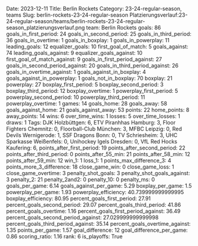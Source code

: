 Date: 2023-12-11
Title: Berlin Rockets
Category: 23-24-regular-season, teams
Slug: berlin-rockets-23-24-regular-season
Platzierungsverlauf:23-24-regular-season/teams/berlin-rockets-23-24-regular-season_platzierungsverlauf.png
team: Berlin Rockets
goals: 86
goals_in_first_period: 24
goals_in_second_period: 25
goals_in_third_period: 36
goals_in_overtime: 1
goals_in_boxplay: 1
goals_in_powerplay: 11
leading_goals: 12
equalizer_goals: 10
first_goal_of_match: 5
goals_against: 74
leading_goals_against: 9
equalizer_goals_against: 10
first_goal_of_match_against: 9
goals_in_first_period_against: 27
goals_in_second_period_against: 20
goals_in_third_period_against: 26
goals_in_overtime_against: 1
goals_against_in_boxplay: 4
goals_against_in_powerplay: 1
goals_not_in_boxplay: 70
boxplay: 21
powerplay: 27
boxplay_first_period: 5
boxplay_second_period: 3
boxplay_third_period: 12
boxplay_overtime: 1
powerplay_first_period: 5
powerplay_second_period: 10
powerplay_third_period: 11
powerplay_overtime: 1
games: 14
goals_home: 28
goals_away: 58
goals_against_home: 21
goals_against_away: 53
points: 22
home_points: 8
away_points: 14
wins: 6
over_time_wins: 1
losses: 5
over_time_losses: 1
draws: 1
Tags:  DJK Holzbüttgen: 6,  ETV Piranhhas Hamburg: 3,  Floor Fighters Chemnitz: 0,  Floorball-Club München: 3,  MFBC Leipzig: 0,  Red Devils Wernigerode: 1,  SSF Dragons Bonn: 0,  TV Schriesheim: 3,  UHC Sparkasse Weißenfels: 0,  Unihockey Igels Dresden: 0,  VfL Red Hocks Kaufering: 6,
points_after_first_period: 19
points_after_second_period: 22
points_after_third_period: 0
points_after_55_min: 21
points_after_58_min: 12
points_after_59_min: 12
win_1: 1
loss_1: 1
points_max_difference_3: 4
points_more_3_difference: 18
close_game_win: 0
close_game_loss: 1
close_game_overtime: 3
penalty_shot_goals: 3
penalty_shot_goals_against: 3
penalty_2: 21
penalty_2and2: 0
penalty_10: 0
penalty_ms: 0
goals_per_game: 6.14
goals_against_per_game: 5.29
boxplay_per_game: 1.5
powerplay_per_game: 1.93
powerplay_efficiency: 40.739999999999995
boxplay_efficiency: 80.95
percent_goals_first_period: 27.91
percent_goals_second_period: 29.07
percent_goals_third_period: 41.86
percent_goals_overtime: 1.16
percent_goals_first_period_against: 36.49
percent_goals_second_period_against: 27.029999999999998
percent_goals_third_period_against: 35.14
percent_goals_overtime_against: 1.35
points_per_game: 1.57
goal_difference: 12
goal_difference_per_game: 0.86
scoring_ratio: 1.16
rank: 6
is_playoffs: True
